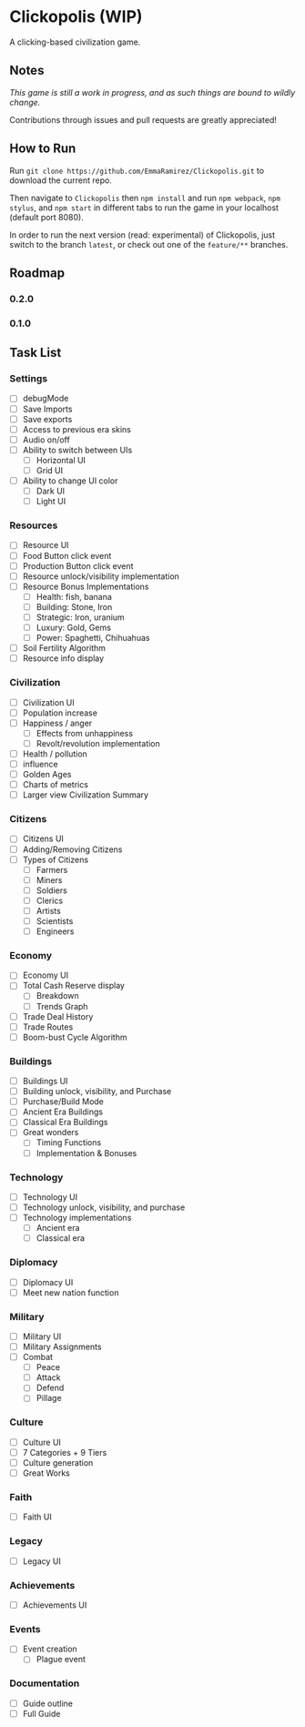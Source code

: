 # Clickopolis (WIP)
A clicking-based civilization game.

## Notes
*This game is still a work in progress, and as such things are bound to wildly change.*

Contributions through issues and pull requests are greatly appreciated!

## How to Run
Run `git clone https://github.com/EmmaRamirez/Clickopolis.git` to download the current repo.

Then navigate to `Clickopolis` then `npm install` and run `npm webpack`, `npm stylus`, and `npm start` in different tabs to run the game in your localhost (default port 8080).

In order to run the next version (read: experimental) of Clickopolis, just switch to the branch `latest`, or check out one of the `feature/**` branches.

## Roadmap

### 0.2.0

### 0.1.0

## Task List

### Settings
- [ ] debugMode
- [ ] Save Imports
- [ ] Save exports
- [ ] Access to previous era skins
- [ ] Audio on/off
- [ ] Ability to switch between UIs
  - [ ] Horizontal UI
  - [ ] Grid UI
- [ ] Ability to change UI color
  - [ ] Dark UI
  - [ ] Light UI

### Resources
- [ ] Resource UI
- [ ] Food Button click event
- [ ] Production Button click event
- [ ] Resource unlock/visibility implementation
- [ ] Resource Bonus Implementations
  - [ ] Health: fish, banana
  - [ ] Building: Stone, Iron
  - [ ] Strategic: Iron, uranium
  - [ ] Luxury: Gold, Gems
  - [ ] Power: Spaghetti, Chihuahuas
- [ ] Soil Fertility Algorithm
- [ ] Resource info display

### Civilization
- [ ] Civilization UI
- [ ] Population increase
- [ ] Happiness / anger
  - [ ] Effects from unhappiness
  - [ ] Revolt/revolution implementation
- [ ] Health / pollution
- [ ] influence
- [ ] Golden Ages
- [ ] Charts of metrics
- [ ] Larger view Civilization Summary

### Citizens
- [ ] Citizens UI
- [ ] Adding/Removing Citizens
- [ ] Types of Citizens
  - [ ] Farmers
  - [ ] Miners
  - [ ] Soldiers
  - [ ] Clerics
  - [ ] Artists
  - [ ] Scientists
  - [ ] Engineers

### Economy
- [ ] Economy UI
- [ ] Total Cash Reserve display
  - [ ] Breakdown
  - [ ] Trends Graph
- [ ] Trade Deal History
- [ ] Trade Routes
- [ ] Boom-bust Cycle Algorithm

### Buildings
- [ ] Buildings UI
- [ ] Building unlock, visibility, and Purchase
- [ ] Purchase/Build Mode
- [ ] Ancient Era Buildings
- [ ] Classical Era Buildings
- [ ] Great wonders
  - [ ] Timing Functions
  - [ ] Implementation & Bonuses

### Technology
- [ ] Technology UI
- [ ] Technology unlock, visibility, and purchase
- [ ] Technology implementations
  - [ ] Ancient era
  - [ ] Classical era

### Diplomacy
- [ ] Diplomacy UI
- [ ] Meet new nation function

### Military
- [ ] Military UI
- [ ] Military Assignments
- [ ] Combat
  - [ ] Peace
  - [ ] Attack
  - [ ] Defend
  - [ ] Pillage

### Culture
- [ ] Culture UI
- [ ] 7 Categories + 9 Tiers
- [ ] Culture generation
- [ ] Great Works

### Faith
- [ ] Faith UI

### Legacy
- [ ] Legacy UI

### Achievements
- [ ] Achievements UI

### Events
- [ ] Event creation
  - [ ] Plague event

### Documentation
- [ ] Guide outline
- [ ] Full Guide
